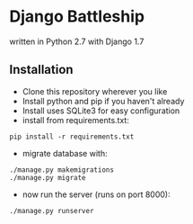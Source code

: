 # Django Battleship #
written in Python 2.7 with Django 1.7

## Installation
* Clone this repository wherever you like 
* Install python and pip if you haven't already
* Install uses SQLite3 for easy configuration
* install from requirements.txt:

```
pip install -r requirements.txt
```

* migrate database with:

```
./manage.py makemigrations
./manage.py migrate
```

* now run the server (runs on port 8000):

```
./manage.py runserver
```